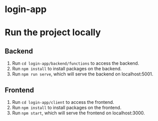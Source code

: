 # login-app
# Run the project locally
## Backend
<ol>
  <li>Run <code>cd login-app/backend/functions</code> to access the backend.</li>
  <li>Run <code>npm install</code> to install packages on the backend.</li>
  <li>Run <code>npm run serve</code>, which will serve the backend on localhost:5001.</li>
</ol>
<h2>Frontend</h2>
<ol>
  <li>Run <code>cd login-app/client</code> to access the frontend.</li>
  <li>Run <code>npm install</code> to install packages on the frontend.</li>
  <li>Run <code>npm start</code>, which will serve the frontend on localhost:3000.</li>
</ol>

